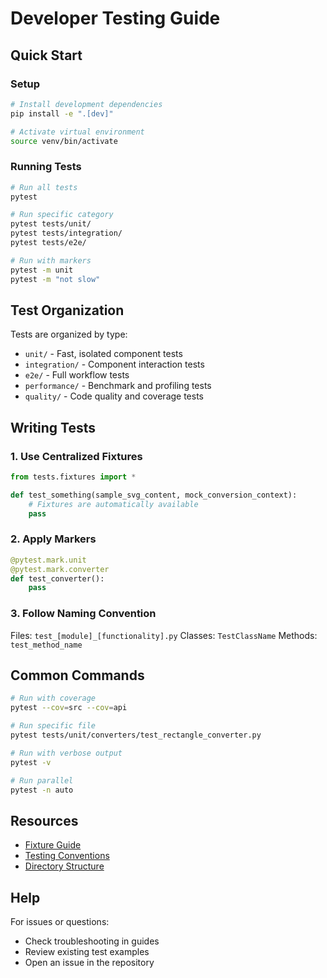 # Developer Testing Guide

## Quick Start

### Setup
```bash
# Install development dependencies
pip install -e ".[dev]"

# Activate virtual environment
source venv/bin/activate
```

### Running Tests
```bash
# Run all tests
pytest

# Run specific category
pytest tests/unit/
pytest tests/integration/
pytest tests/e2e/

# Run with markers
pytest -m unit
pytest -m "not slow"
```

## Test Organization

Tests are organized by type:
- `unit/` - Fast, isolated component tests
- `integration/` - Component interaction tests  
- `e2e/` - Full workflow tests
- `performance/` - Benchmark and profiling tests
- `quality/` - Code quality and coverage tests

## Writing Tests

### 1. Use Centralized Fixtures
```python
from tests.fixtures import *

def test_something(sample_svg_content, mock_conversion_context):
    # Fixtures are automatically available
    pass
```

### 2. Apply Markers
```python
@pytest.mark.unit
@pytest.mark.converter
def test_converter():
    pass
```

### 3. Follow Naming Convention
Files: `test_[module]_[functionality].py`
Classes: `TestClassName`
Methods: `test_method_name`

## Common Commands

```bash
# Run with coverage
pytest --cov=src --cov=api

# Run specific file
pytest tests/unit/converters/test_rectangle_converter.py

# Run with verbose output
pytest -v

# Run parallel
pytest -n auto
```

## Resources

- [Fixture Guide](FIXTURE_AND_MARKER_GUIDE.md)
- [Testing Conventions](TESTING_CONVENTIONS.md)
- [Directory Structure](DIRECTORY_STRUCTURE.md)

## Help

For issues or questions:
- Check troubleshooting in guides
- Review existing test examples
- Open an issue in the repository